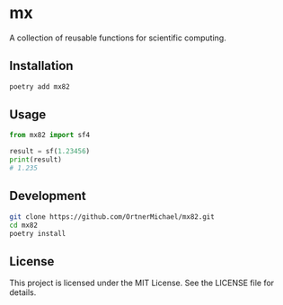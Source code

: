 # mx

A collection of reusable functions for scientific computing.

## Installation

```bash
poetry add mx82
```

## Usage

```python
from mx82 import sf4

result = sf(1.23456)
print(result)
# 1.235
```

## Development

```bash
git clone https://github.com/OrtnerMichael/mx82.git
cd mx82
poetry install
```

## License

This project is licensed under the MIT License. See the LICENSE file for details.